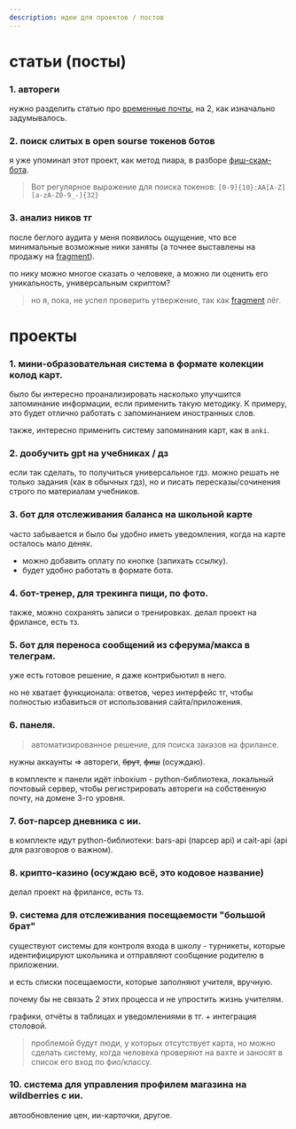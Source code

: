 ```yaml
---
description: идеи для проектов / постов
---
```


# статьи (посты)

### 1. автореги

нужно разделить статью про [временные почты](temp-mail), на 2, как изначально задумывалось.

### 2. поиск слитых в open sourse токенов ботов

я уже упоминал этот проект, как метод пиара, в разборе [фиш-скам-бота](tg-scam-bot).

> Вот регулярное выражение для поиска токенов: `[0-9]{10}:AA[A-Z][a-zA-Z0-9_-]{32}`

### 3. анализ ников тг

после беглого аудита у меня появилось ощущение, что все минимальные возможные ники заняты (а точнее выставлены на продажу на [fragment](https://fragment.com/)).

по нику можно многое сказать о человеке, а можно ли оценить его уникальность, универсальным скриптом?

> но я, пока, не успел проверить утвержение, так как [fragment](https://fragment.com/) лёг.

# проекты

### 1. мини-образовательная система в формате колекции колод карт.

было бы интересно проанализировать насколько улучшится запоминание информации, если применить такую методику. К примеру, это будет отлично работать с запоминанием иностранных слов.

также, интересно применить систему запоминания карт, как в `anki`.

### 2. дообучить gpt на учебниках / дз

если так сделать, то получиться универсальное гдз. можно решать не только задания (как в обычных гдз), но и писать пересказы/сочинения строго по материалам учебников.

### 3. бот для отслеживания баланса на школьной карте

часто забывается и было бы удобно иметь уведомления, когда на карте осталось мало деняк.

- можно добавить оплату по кнопке (запихать ссылку).
- будет удобно работать в формате бота.

### 4. бот-тренер, для трекинга пищи, по фото.

также, можно сохранять записи о тренировках. делал проект на фрилансе, есть тз.

### 5. бот для переноса сообщений из сферума/макса в телеграм.

уже есть готовое решение, я даже контрибьютил в него.

но не хватает функционала: ответов, через интерфейс тг, чтобы полностью избавиться от использования сайта/приложения.

### 6. панеля.

> автоматизированное решение, для поиска заказов на фрилансе.

нужны аккаунты => автореги, ~~брут~~, ~~фиш~~ (осуждаю).

в комплекте к панели идёт inboxium - python-библиотека, локальный почтовый сервер, чтобы регистрировать автореги на собственную почту, на домене 3-го уровня.

### 7. бот-парсер дневника с ии.

в комплекте идут python-библиотеки: bars-api (парсер api) и cait-api (api для разговоров о важном).

### 8. крипто-казино (осуждаю всё, это кодовое название)

делал проект на фрилансе, есть тз.

### 9. система для отслеживания посещаемости "большой брат"

существуют системы для контроля входа в школу - турникеты, которые идентифицируют школьника и отправляют сообщение родителю в приложении.

и есть списки посещаемости, которые заполняют учителя, вручную.

почему бы не связать 2 этих процесса и не упростить жизнь учителям.

графики, отчёты в таблицах и уведомлениями в тг. + интеграция столовой.

> проблемой будут люди, у которых отсутствует карта, но можно сделать систему, когда человека проверяют на вахте и заносят в список его вход по фио/классу.

### 10. система для управления профилем магазина на wildberries с ии.

автообновление цен, ии-карточки, другое.
